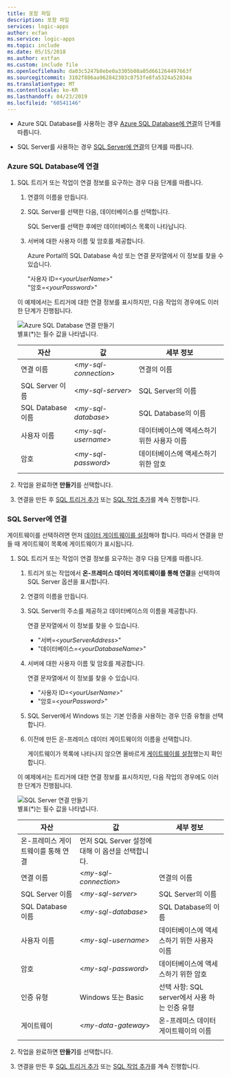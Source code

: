 ```yaml
---
title: 포함 파일
description: 포함 파일
services: logic-apps
author: ecfan
ms.service: logic-apps
ms.topic: include
ms.date: 05/15/2018
ms.author: estfan
ms.custom: include file
ms.openlocfilehash: da03c5247b8ebe0a3305b08a05d661264497663f
ms.sourcegitcommit: 3102f886aa962842303c8753fe8fa5324a52834a
ms.translationtype: MT
ms.contentlocale: ko-KR
ms.lasthandoff: 04/23/2019
ms.locfileid: "60541146"
---
```

* Azure SQL Database를 사용하는 경우 [Azure SQL Database에 연결](#connect-azure-sql-db)의 단계를 따릅니다. 

* SQL Server를 사용하는 경우 [SQL Server에 연결](#connect-sql-server)의 단계를 따릅니다.

<a name="connect-azure-sql-db"></a>

### <a name="connect-to-azure-sql-database"></a>Azure SQL Database에 연결

1. SQL 트리거 또는 작업이 연결 정보를 요구하는 경우 다음 단계를 따릅니다.

   1. 연결의 이름을 만듭니다.

   2. SQL Server를 선택한 다음, 데이터베이스를 선택합니다. 

      SQL Server를 선택한 후에만 데이터베이스 목록이 나타납니다.
 
   3. 서버에 대한 사용자 이름 및 암호를 제공합니다.

      Azure Portal의 SQL Database 속성 또는 연결 문자열에서 이 정보를 찾을 수 있습니다. 
      
      "사용자 ID=<*yourUserName*>"
      <br>
      "암호=<*yourPassword*>"

   이 예제에서는 트리거에 대한 연결 정보를 표시하지만, 다음 작업의 경우에도 이러한 단계가 진행됩니다.

   ![Azure SQL Database 연결 만들기](./media/connectors-create-api-sqlazure/azure-sql-database-create-connection.png)
   <br>
   별표(*)는 필수 값을 나타냅니다.

   | 자산 | 값 | 세부 정보 | 
   |----------|-------|---------| 
   | 연결 이름 | <*my-sql-connection*> | 연결의 이름 | 
   | SQL Server 이름 | <*my-sql-server*> | SQL Server의 이름 |
   | SQL Database 이름 | <*my-sql-database*>  | SQL Database의 이름 | 
   | 사용자 이름 | <*my-sql-username*> | 데이터베이스에 액세스하기 위한 사용자 이름 |
   | 암호 | <*my-sql-password*> | 데이터베이스에 액세스하기 위한 암호 | 
   |||| 

2. 작업을 완료하면 **만들기**를 선택합니다.

3. 연결을 만든 후 [SQL 트리거 추가](#add-sql-trigger) 또는 [SQL 작업 추가](#add-sql-action)를 계속 진행합니다.

<a name="connect-sql-server"></a>

### <a name="connect-to-sql-server"></a>SQL Server에 연결

게이트웨이를 선택하려면 먼저 [데이터 게이트웨이를 설정](https://docs.microsoft.com/azure/logic-apps/logic-apps-gateway-connection)해야 합니다. 따라서 연결을 만들 때 게이트웨이 목록에 게이트웨이가 표시됩니다.

1. SQL 트리거 또는 작업이 연결 정보를 요구하는 경우 다음 단계를 따릅니다.

   1. 트리거 또는 작업에서 **온-프레미스 데이터 게이트웨이를 통해 연결**을 선택하여 SQL Server 옵션을 표시합니다.

   2. 연결의 이름을 만듭니다.

   3. SQL Server의 주소를 제공하고 데이터베이스의 이름을 제공합니다.
   
      연결 문자열에서 이 정보를 찾을 수 있습니다. 
      
      * "서버=<*yourServerAddress*>"
      * "데이터베이스=<*yourDatabaseName*>"

   4. 서버에 대한 사용자 이름 및 암호를 제공합니다.

      연결 문자열에서 이 정보를 찾을 수 있습니다. 
      
      * "사용자 ID=<*yourUserName*>"
      * "암호=<*yourPassword*>"

   5. SQL Server에서 Windows 또는 기본 인증을 사용하는 경우 인증 유형을 선택합니다.

   6. 이전에 만든 온-프레미스 데이터 게이트웨이의 이름을 선택합니다.
   
      게이트웨이가 목록에 나타나지 않으면 올바르게 [게이트웨이를 설정](https://docs.microsoft.com/azure/logic-apps/logic-apps-gateway-connection)했는지 확인합니다.

   이 예제에서는 트리거에 대한 연결 정보를 표시하지만, 다음 작업의 경우에도 이러한 단계가 진행됩니다.

   ![SQL Server 연결 만들기](./media/connectors-create-api-sqlazure/sql-server-create-connection.png)
   <br>
   별표(*)는 필수 값을 나타냅니다.

   | 자산 | 값 | 세부 정보 | 
   |----------|-------|---------| 
   | 온-프레미스 게이트웨이를 통해 연결 | 먼저 SQL Server 설정에 대해 이 옵션을 선택합니다. | | 
   | 연결 이름 | <*my-sql-connection*> | 연결의 이름 | 
   | SQL Server 이름 | <*my-sql-server*> | SQL Server의 이름 |
   | SQL Database 이름 | <*my-sql-database*>  | SQL Database의 이름 |
   | 사용자 이름 | <*my-sql-username*> | 데이터베이스에 액세스하기 위한 사용자 이름 |
   | 암호 | <*my-sql-password*> | 데이터베이스에 액세스하기 위한 암호 | 
   | 인증 유형 | Windows 또는 Basic | 선택 사항: SQL server에서 사용 하는 인증 유형 | 
   | 게이트웨이 | <*my-data-gateway*> | 온-프레미스 데이터 게이트웨이의 이름 | 
   |||| 

2. 작업을 완료하면 **만들기**를 선택합니다. 

3. 연결을 만든 후 [SQL 트리거 추가](#add-sql-trigger) 또는 [SQL 작업 추가](#add-sql-action)를 계속 진행합니다.
